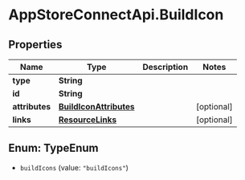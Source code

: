 # AppStoreConnectApi.BuildIcon

## Properties

Name | Type | Description | Notes
------------ | ------------- | ------------- | -------------
**type** | **String** |  | 
**id** | **String** |  | 
**attributes** | [**BuildIconAttributes**](BuildIconAttributes.md) |  | [optional] 
**links** | [**ResourceLinks**](ResourceLinks.md) |  | [optional] 



## Enum: TypeEnum


* `buildIcons` (value: `"buildIcons"`)




